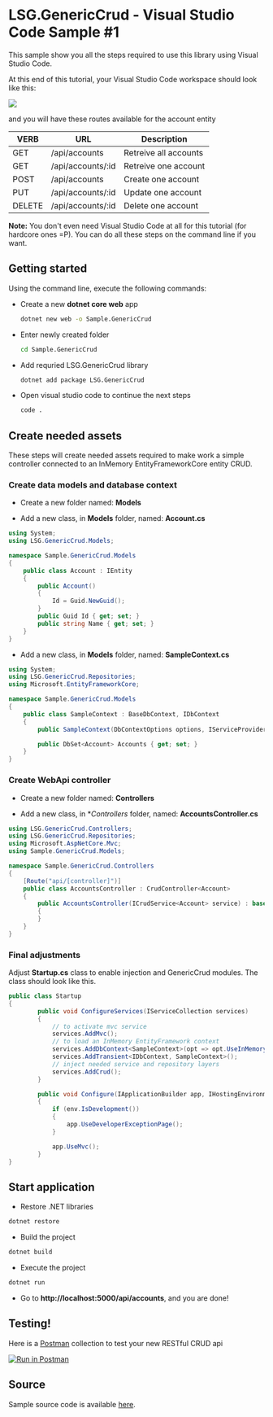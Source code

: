 LSG.GenericCrud - Visual Studio Code Sample #1
=
This sample show you all the steps required to use this library using Visual Studio Code.

At this end of this tutorial, your Visual Studio Code workspace should look like this:

![](img/2017-09-04-14-30-29.png)

and you will have these routes available for the account entity

| VERB   | URL               | Description           |
|--------|-------------------|-----------------------|
| GET    | /api/accounts     | Retreive all accounts |
| GET    | /api/accounts/:id | Retreive one account  |
| POST   | /api/accounts     | Create one account    |
| PUT    | /api/accounts/:id | Update one account    |
| DELETE | /api/accounts/:id | Delete one account    |

**Note:** You don't even need Visual Studio Code at all for this tutorial (for hardcore ones =P). You can do all these steps on the command line if you want.

## Getting started
Using the command line, execute the following commands:
- Create a new **dotnet core web** app

    ```bash
    dotnet new web -o Sample.GenericCrud
    ```

- Enter newly created folder

    ```bash
    cd Sample.GenericCrud
    ```

- Add requried LSG.GenericCrud library

    ```bash
    dotnet add package LSG.GenericCrud
    ```

- Open visual studio code to continue the next steps

    ```bash
    code .
    ```

## Create needed assets
These steps will create needed assets required to make work a simple controller connected to an InMemory EntityFrameworkCore entity CRUD.

### Create data models and database context

- Create a new folder named: **Models**

- Add a new class, in **Models** folder, named: **Account.cs**

```csharp
using System;
using LSG.GenericCrud.Models;

namespace Sample.GenericCrud.Models
{
    public class Account : IEntity
    {
        public Account()
        {
            Id = Guid.NewGuid();
        }
        public Guid Id { get; set; }
        public string Name { get; set; }
    }
}
```

- Add a new class, in **Models** folder, named: **SampleContext.cs**

```csharp
using System;
using LSG.GenericCrud.Repositories;
using Microsoft.EntityFrameworkCore;

namespace Sample.GenericCrud.Models
{
    public class SampleContext : BaseDbContext, IDbContext
    {
        public SampleContext(DbContextOptions options, IServiceProvider serviceProvider) : base(options, serviceProvider) {}

        public DbSet<Account> Accounts { get; set; }
    }
}
```

### Create WebApi controller

- Create a new folder named: **Controllers**

- Add a new class, in **Controllers* folder, named: **AccountsController.cs**

```csharp
using LSG.GenericCrud.Controllers;
using LSG.GenericCrud.Repositories;
using Microsoft.AspNetCore.Mvc;
using Sample.GenericCrud.Models;

namespace Sample.GenericCrud.Controllers
{
    [Route("api/[controller]")]
    public class AccountsController : CrudController<Account>
    {
        public AccountsController(ICrudService<Account> service) : base(service)
        {
        }
    }
}
```

### Final adjustments
Adjust **Startup.cs** class to enable injection and GenericCrud modules. The class should look like this.

```csharp
public class Startup
{
        public void ConfigureServices(IServiceCollection services)
        {
            // to activate mvc service
            services.AddMvc();
            // to load an InMemory EntityFramework context
            services.AddDbContext<SampleContext>(opt => opt.UseInMemoryDatabase("Sample.GenericCrud"));
            services.AddTransient<IDbContext, SampleContext>();
            // inject needed service and repository layers
            services.AddCrud();
        }

        public void Configure(IApplicationBuilder app, IHostingEnvironment env)
        {
            if (env.IsDevelopment())
            {
                app.UseDeveloperExceptionPage();
            }

            app.UseMvc();
        }
}
```

## Start application

- Restore .NET libraries

```bash
dotnet restore
```

- Build the project

```bash
dotnet build
```

- Execute the project

```bash
dotnet run
```

- Go to **http://localhost:5000/api/accounts**, and you are done!

## Testing!

Here is a [Postman](https://www.getpostman.com/) collection to test your new RESTful CRUD api

[![Run in Postman](https://run.pstmn.io/button.svg)](https://app.getpostman.com/run-collection/090af27316cd23c61951)

## Source

Sample source code is available [here](https://github.com/lonesomegeek/LSG.GenericCrud.Samples).
